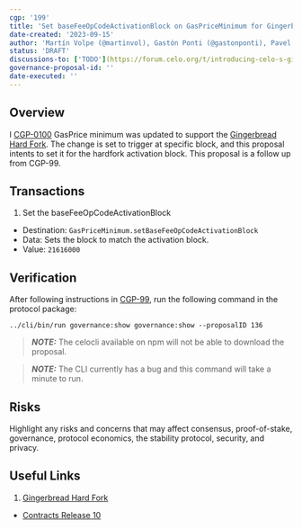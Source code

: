```yaml
---
cgp: '199'
title: 'Set baseFeeOpCodeActivationBlock on GasPriceMinimum for Gingerbread hardfork'
date-created: '2023-09-15'
author: 'Martín Volpe (@martinvol), Gastón Ponti (@gastonponti), Pavel Hornak (@pahor167)'
status: 'DRAFT'
discussions-to: ['TODO'](https://forum.celo.org/t/introducing-celo-s-gingerbread-hard-fork-join-for-q-a-on-june-21/5918)
governance-proposal-id: ''
date-executed: ''
---
```

<!-- Please view another completed proposal for reference on filling the above section. It is important the type is correct eg Number, String -->


## Overview

I [CGP-0100](./cgp-0099.md) GasPrice minimum was updated to support the [Gingerbread Hard Fork](https://forum.celo.org/t/introducing-celo-s-gingerbread-hard-fork-join-for-q-a-on-june-21/5918). The change is set to trigger at specific block, and this proposal intents to set it for the hardfork activation block. This proposal is a follow up from CGP-99.

## Transactions

1. Set the baseFeeOpCodeActivationBlock
  - Destination: `GasPriceMinimum.setBaseFeeOpCodeActivationBlock`
  - Data: Sets the block to match the activation block.
  - Value: `21616000`

## Verification

After following instructions in [CGP-99](./cgp-0099.md), run the following command in the protocol package:

````
../cli/bin/run governance:show governance:show --proposalID 136
````

> **_NOTE:_**  The celocli available on npm will not be able to download the proposal.

> **_NOTE:_** The CLI currently has a bug and this command will take a minute to run.

## Risks

Highlight any risks and concerns that may affect consensus, proof-of-stake, governance, protocol economics, the stability protocol, security, and privacy.

## Useful Links

1. [Gingerbread Hard Fork](https://forum.celo.org/t/introducing-celo-s-gingerbread-hard-fork-join-for-q-a-on-june-21/5918)
* [Contracts Release 10](https://github.com/celo-org/governance/blob/main/CGPs/cgp-0099.md)
